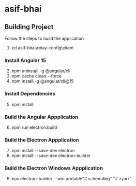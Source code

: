 # asif-bhai

## Building Project
Follow the steps to build the application

1. cd asif-bhai\relay-config\client

### Install Angular 15
2. npm uninstall -g @angular/cli
3. npm cache clean --force
4. npm install -g @angular/cli@15

### Install Dependencies
5. npm install

### Build the Angular Appplication
6. npm run electron:build

### Build the Electron Appplication
7. npm install --save-dev electron
8. npm install --save-dev electron-builder

### Build the Electron Windows Appplication
9. npx electron-builder --win portable"# scheduling" 
"# zyarr" 
